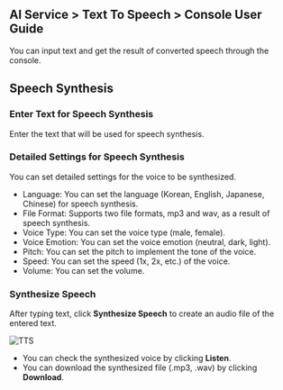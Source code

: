 ## AI Service > Text To Speech > Console User Guide

You can input text and get the result of converted speech through the console.

## Speech Synthesis

### Enter Text for Speech Synthesis

Enter the text that will be used for speech synthesis.

### Detailed Settings for Speech Synthesis

You can set detailed settings for the voice to be synthesized.

* Language: You can set the language (Korean, English, Japanese, Chinese) for speech synthesis.
* File Format: Supports two file formats, mp3 and wav, as a result of speech synthesis.
* Voice Type: You can set the voice type (male, female).
* Voice Emotion: You can set the voice emotion (neutral, dark, light).
* Pitch: You can set the pitch to implement the tone of the voice.
* Speed: You can set the speed (1x, 2x, etc.) of the voice.
* Volume: You can set the volume.

### Synthesize Speech

After typing text, click **Synthesize Speech** to create an audio file of the entered text.

![TTS](http://static.toastoven.net/prod_speech/tts_console_en.png)

* You can check the synthesized voice by clicking **Listen**.
* You can download the synthesized file (.mp3, .wav) by clicking **Download**.
